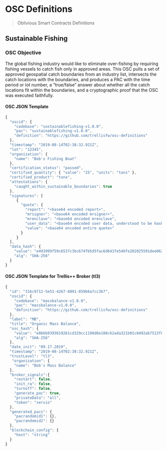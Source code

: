 # OSC Definitions
> Oblivious Smart Contracts Definitions

## Sustainable Fishing

### OSC Objective
The global fishing industry would like to eliminate over-fishing by requiring fishing vessels to catch fish only in approved areas.  This OSC pulls a set of approved geospatial catch boundaries from an industry list, intersects the catch locations with the boundaries, and produces a PAC with the time period or lot number, a “true/false” answer about whether all the catch locations fit within the boundaries, and a cryptographic proof that the OSC was executed faithfully. 

#### OSC JSON Template 

```javascript
{
  "oscid": {
    "codebase": "sustainablefishing-v1.0.0",
    "pac": "sustainablefishing-v1.0.0",
    "definition": "https://github.com/trellisfw/osc-definitions"
  },
  "timestamp": "2019-08-14T02:38:32.921Z",
  "lot": "12345",
  "organization": {
    "name": "Bob's Fishing Boat"
  },
  "certification_status": "passed",
  "certified_quantity": { "value": "25", "units": "tons" },
  "certified_product": "tuna", 
  "attestations": {
    "caught_within_sustainable_boundaries": true
  },
  "signatures": [
     {
       "quote": {
         "report": "<base64 encoded report>",
         "mrsigner": "<base64 encoded mrsigner>",
         "mrenclave": "<base64 encoded mrenclave",
         "user_data": "<base64 encoded user data, understood to be hash of PAC> ",
         "value": "<base64 encoded entire quote>"
       }
     }
  ],
  "data_hash": {
    "value": "e493999f59c6537c3bc674fb5d5fac6d6437e546fe202025591dee0625ee9bc9",
    "alg": "SHA-256"
  }
}
```

#### OSC JSON Template for Trellis++ Broker (tl3)
```javascript
{
  "id": "316c9712-5e51-4267-8891-859b6a7cc3b7",
  "oscid": {
    "codebase": "massbalance-v1.0.0",
    "pac": "massbalance-v1.0.0",
    "definition": "https://github.com/trellisfw/osc-definitions"
  },
  "label": "MB",
  "title": "Organic Mass Balance",
  "osc_hash": {
    "value": "e866b9393619261cd329cc1198d8e188c62ada321b01c8492ab7513f86510d7a",
    "alg": "SHA-256"
  },
  "date_init": "09.17.2019",
  "timestamp": "2019-08-14T02:38:32.921Z",
  "trustLevel": "tl3",
   "organization": {
    "name": "Bob's Mass Balance"
  },
  "broker_signals":{
    "restart": false,
    "init_ra": false,
    "turnoff": false,
    "generate_pac": true,
    "privateData": "all",
    "token": "servio"
  },
  "generated_pacs": {
    "pacrandomid1": {},
    "pacrandomid2": {}
  },
  "blockchain_config": {
    "host": "string"
  }
}
```

